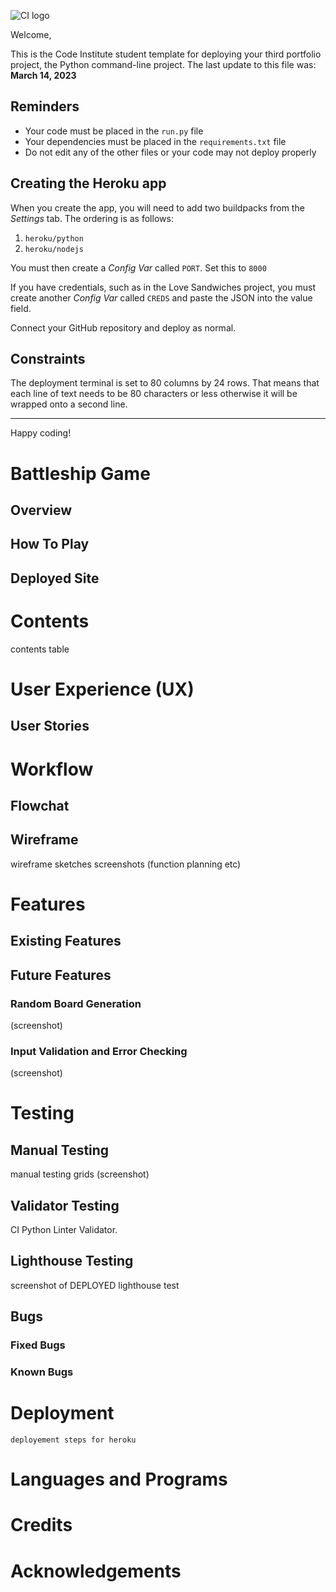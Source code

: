 ![CI logo](https://codeinstitute.s3.amazonaws.com/fullstack/ci_logo_small.png)

Welcome,

This is the Code Institute student template for deploying your third portfolio project, the Python command-line project. The last update to this file was: **March 14, 2023**

## Reminders

- Your code must be placed in the `run.py` file
- Your dependencies must be placed in the `requirements.txt` file
- Do not edit any of the other files or your code may not deploy properly

## Creating the Heroku app

When you create the app, you will need to add two buildpacks from the _Settings_ tab. The ordering is as follows:

1. `heroku/python`
2. `heroku/nodejs`

You must then create a _Config Var_ called `PORT`. Set this to `8000`

If you have credentials, such as in the Love Sandwiches project, you must create another _Config Var_ called `CREDS` and paste the JSON into the value field.

Connect your GitHub repository and deploy as normal.

## Constraints

The deployment terminal is set to 80 columns by 24 rows. That means that each line of text needs to be 80 characters or less otherwise it will be wrapped onto a second line.

---

Happy coding!



# Battleship Game

## Overview 
## How To Play
## Deployed Site

# Contents
contents table

# User Experience (UX)
## User Stories

# Workflow
 
## Flowchat
## Wireframe 
 wireframe sketches screenshots (function planning etc)

# Features
## Existing Features
## Future Features
### Random Board Generation
(screenshot)
### Input Validation and Error Checking
(screenshot)
 

# Testing 

## Manual Testing
 manual testing grids (screenshot)
## Validator Testing
CI Python Linter Validator.
## Lighthouse Testing
screenshot of DEPLOYED lighthouse test
## Bugs
### Fixed Bugs
### Known Bugs

# Deployment 
    deployement steps for heroku 

# Languages and Programs

# Credits

# Acknowledgements 
